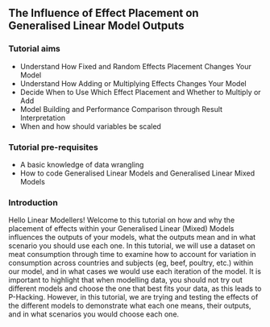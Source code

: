 ## The Influence of Effect Placement on Generalised Linear Model Outputs

### Tutorial aims
- Understand How Fixed and Random Effects Placement Changes Your Model
- Understand How Adding or Multiplying Effects Changes Your Model
- Decide When to Use Which Effect Placement and Whether to Multiply or Add
- Model Building and Performance Comparison through Result Interpretation
- When and how should variables be scaled

### Tutorial pre-requisites
- A basic knowledge of data wrangling
- How to code Generalised Linear Models and Generalised Linear Mixed Models

### Introduction
Hello Linear Modellers! Welcome to this tutorial on how and why the placement of effects within your Generalised Linear (Mixed) Models influences the outputs of your models, what the outputs mean and in what scenario you should use each one. 
In this tutorial, we will use a dataset on meat consumption through time to examine how to account for variation in consumption across countries and subjects (eg, beef, poultry, etc.) within our model, and in what cases we would use each iteration of the model.
It is important to highlight that when modelling data, you should not try out different models and choose the one that best fits your data, as this leads to P-Hacking. However, in this tutorial, we are trying and testing the effects of the different models to demonstrate what each one means, their outputs, and in what scenarios you would choose each one.








